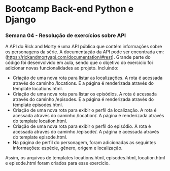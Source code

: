 # Bootcamp Back-end Python e Django

### Semana 04 - Resolução de exercícios sobre API

A API do Rick and Morty é uma API pública que contém informações sobre os personagens da série. A documentação da API pode ser encontrada em: (https://rickandmortyapi.com/documentation/#rest). Grande parte do código foi desenvolvido em aula, sendo que o objetivo do exercício foi adicionar novas funcionalidades ao projeto. Incluindo: <br>

- Criação de uma nova rota para listar as localizações. A rota é acessada através do caminho /locations. E a página é renderizada através do template locations.html.
- Criação de uma nova rota para listar os episódios. A rota é acessada através do caminho /episodes. E a página é renderizada através do template episodes.html.
- Criação de uma nova rota para exibir o perfil da localização. A rota é acessada através do caminho /location/<id>. A página é renderizada através do template location.html.
- Criação de uma nova rota para exibir o perfil do episódio. A rota é acessada através do caminho /episode/<id>. A página é acessada através do template episode.html.
- Na página de perfil do personagem, foram adicionadas as seguintes informações: espécie, gênero, origem e localização.

Assim, os arquivos de templates locations.html, episodes.html, location.html e episode.html foram criados para esse exercício.
